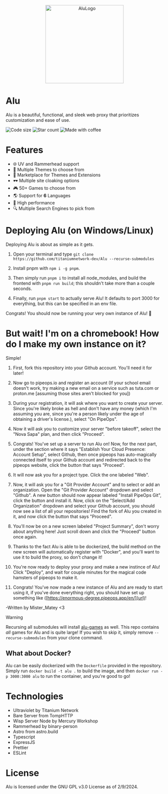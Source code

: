<p align="center">
  <img src="https://github.com/titaniumnetwork-dev/Alu/assets/99224452/d740378b-3fba-4470-8f06-3eefdae8a313" alt="AluLogo" width="250"/>
</p>

# Alu

Alu is a beautiful, functional, and sleek web proxy that prioritizes customization and ease of use.

![Code size](https://shields.io/github/languages/code-size/titaniumnetwork-dev/Alu?style=flat-square&logo=github)
![Star count](https://shields.io/github/stars/titaniumnetwork-dev/Alu?style=flat-square&logo=github)
![Made with coffee](https://img.shields.io/badge/made%20with-coffee-452515?style=flat-square&logo=coffeescript)

# Features

- 🌐 UV and Rammerhead support
- 🎨 Multiple Themes to choose from
- 🏬 Marketplace for Themes and Extensions
- 🕶 Multiple site cloaking options
- 🎮 50+ Games to choose from
- 🌎 Support for **6** Languages
- 🚀 High performance
- 🔍 Multiple Search Engines to pick from

# Deploying Alu (on Windows/Linux)

Deploying Alu is about as simple as it gets.

1. Open your terminal and type `git clone https://github.com/titaniumnetwork-dev/Alu --recurse-submodules`

2. Install pnpm with `npm i -g pnpm`.

3. Then simply run `pnpm i` to install all node_modules, and build the frontend with `pnpm run build`; this shouldn't take more than a couple seconds.

4. Finally, run `pnpm start` to actually serve Alu! It defaults to port 3000 for everything, but this can be specified in an env file.

Congrats! You should now be running your very own instance of Alu! 🎉

# But wait! I'm on a chromebook! How do I make my own instance on it?

Simple!

1. First, fork this repository into your Github account. You'll need it for later!

2. Now go to pipeops.io and register an account (If your school email doesn't work, try making a new email on a service such as tuta.com or proton.me [assuming those sites aren't blocked for you])

3. During your registration, it will ask where you want to create your server. Since you're likely broke as hell and don't have any money (which I'm assuming you are, since you're a person likely under the age of obtaining a driver's license.), select "On PipeOps".

4. Now it will ask you to customize your server "before takeoff", select the "Nova Sapa" plan, and then click "Proceed".

5. Congrats! You've set up a server to run Alu on! Now, for the next part, under the section where it says "Establish Your Cloud Presence: Account Setup", select Github, then once pipeops has auto-magically connected itself to your Github account and redirected back to the pipeops website, click the button that says "Proceed".

6. It will now ask you for a project type. Click the one labeled "Web".

7. Now, it will ask you for a "Git Provider Account" and to select or add an organization. Open the "Git Provider Account" dropdown and select "Github". A new button should now appear labeled "Install PipeOps Git", click the button and install it. Now, click on the "Select/Add Organization" dropdown and select your Github account, you should now see a list of all your repositories! Find the fork of Alu you created in it, and now click the button that says "Proceed".

8. You'll now be on a new screen labeled "Project Summary", don't worry about anything here! Just scroll down and click the "Proceed" button once again.

9. Thanks to the fact Alu is able to be dockerized, the build method on the new screen will automatically register with "Docker", and you'll want to use it to build the proxy, so don't change it!

10. You're now ready to deploy your proxy and make a new instince of Alu! Click "Deploy", and wait for couple minutes for the magical code hamsters of pipeops to make it.

11. Congrats! You've now made a new instance of Alu and are ready to start using it, if you've done everything right, you should have set up something like ([https://enormous-degree.pipeops.app/en/](url)!

-Written by Mister_Matey <3

> [!WARNING]
> Recursing all submodules will install [alu-games](https://github.com/wearrrrr/alu-games) as well. This repo contains _all_ games for Alu and is quite large! If you wish to skip it, simply remove `--recurse-submodules` from your clone command.

## What about Docker?

Alu can be easily dockerized with the `Dockerfile` provided in the repository. Simply run `docker build -t alu .` to build the image, and then `docker run -p 3000:3000 alu` to run the container, and you're good to go!

# Technologies

- Ultraviolet by Titanium Network
- Bare Server from TompHTTP
- Wisp Server Node by Mercury Workshop
- Rammerhead by binary-person
- Astro from astro.build
- Typescript
- ExpressJS
- Prettier
- ESLint

# License

Alu is licensed under the GNU GPL v3.0 License as of 2/9/2024.
